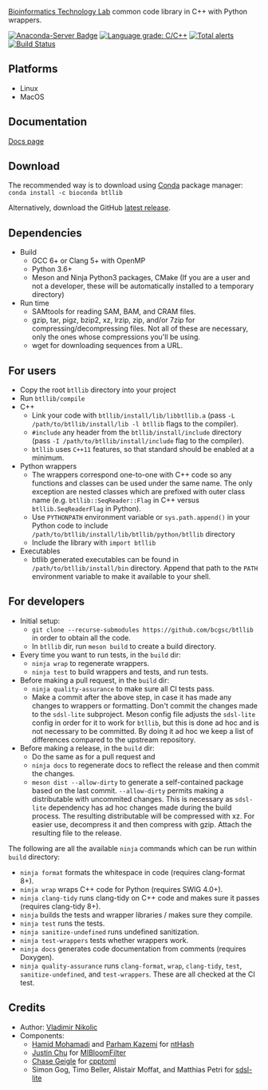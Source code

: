 [Bioinformatics Technology Lab](http://www.birollab.ca/) common code library in C++ with Python wrappers.

[![Anaconda-Server Badge](https://anaconda.org/bioconda/btllib/badges/version.svg)](https://anaconda.org/bioconda/btllib)
[![Language grade: C/C++](https://img.shields.io/lgtm/grade/cpp/g/bcgsc/btllib.svg?logo=lgtm&logoWidth=18)](https://lgtm.com/projects/g/bcgsc/btllib/context:cpp)
[![Total alerts](https://img.shields.io/lgtm/alerts/g/bcgsc/btllib.svg?logo=lgtm&logoWidth=18)](https://lgtm.com/projects/g/bcgsc/btllib/alerts/)
[![Build Status](https://dev.azure.com/bcgsc/btl_public/_apis/build/status/bcgsc.btllib)](https://dev.azure.com/bcgsc/btl_public/_build/latest?definitionId=1)

Platforms
---
- Linux
- MacOS

Documentation
---
[Docs page](https://bcgsc.github.io/btllib/)

Download
---
The recommended way is to download using [Conda](https://docs.conda.io/en/latest/) package manager:  
`conda install -c bioconda btllib`

Alternatively, download the GitHub [latest release](https://github.com/bcgsc/btllib/releases/latest).

Dependencies
---
- Build
  * GCC 6+ or Clang 5+ with OpenMP
  * Python 3.6+
  * Meson and Ninja Python3 packages, CMake (If you are a user and not a developer, these will be automatically installed to a temporary directory)
- Run time
  * SAMtools for reading SAM, BAM, and CRAM files.
  * gzip, tar, pigz, bzip2, xz, lrzip, zip, and/or 7zip for compressing/decompressing files. Not all of these are necessary, only the ones whose compressions you'll be using. 
  * wget for downloading sequences from a URL.

For users
---
- Copy the root `btllib` directory into your project
- Run `btllib/compile`
- C++
  * Link your code with `btllib/install/lib/libbtllib.a` (pass `-L /path/to/btllib/install/lib -l btllib` flags to the compiler).
  * `#include` any header from the `btllib/install/include` directory (pass `-I /path/to/btllib/install/include` flag to the compiler).
  * `btllib` uses `C++11` features, so that standard should be enabled at a minimum.
- Python wrappers
  * The wrappers correspond one-to-one with C++ code so any functions and classes can be used under the same name. The only exception are nested classes which are prefixed with outer class name (e.g. `btllib::SeqReader::Flag` in C++ versus `btllib.SeqReaderFlag` in Python).
  * Use `PYTHONPATH` environment variable or `sys.path.append()` in your Python code to include `/path/to/btllib/install/lib/btllib/python/btllib` directory
  * Include the library with `import btllib`
- Executables
  * btllib generated executables can be found in `/path/to/btllib/install/bin` directory. Append that path to the `PATH` environment variable to make it available to your shell.

For developers
---
- Initial setup:
  * `git clone --recurse-submodules https://github.com/bcgsc/btllib` in order to obtain all the code.
  * In `btllib` dir, run `meson build` to create a build directory.
- Every time you want to run tests, in the `build` dir:
  * `ninja wrap` to regenerate wrappers.
  * `ninja test` to build wrappers and tests, and run tests.
- Before making a pull request, in the `build` dir:
  * `ninja quality-assurance` to make sure all CI tests pass.
  * Make a commit after the above step, in case it has made any changes to wrappers or formatting. Don't commit the changes made to the `sdsl-lite` subproject. Meson config file adjusts the `sdsl-lite` config in order for it to work for `btllib`, but this is done ad hoc and is not necessary to be committed. By doing it ad hoc we keep a list of differences compared to the upstream repository.
- Before making a release, in the `build` dir:
  * Do the same as for a pull request and
  * `ninja docs` to regenerate docs to reflect the release and then commit the changes.
  * `meson dist --allow-dirty` to generate a self-contained package based on the last commit. `--allow-dirty` permits making a distributable with uncommited changes. This is necessary as `sdsl-lite` dependency has ad hoc changes made during the build process. The resulting distributable will be compressed with xz. For easier use, decompress it and then compress with gzip. Attach the resulting file to the release.

The following are all the available `ninja` commands which can be run within `build` directory:
- `ninja format` formats the whitespace in code (requires clang-format 8+).
- `ninja wrap` wraps C++ code for Python (requires SWIG 4.0+).
- `ninja clang-tidy` runs clang-tidy on C++ code and makes sure it passes (requires clang-tidy 8+).
- `ninja` builds the tests and wrapper libraries / makes sure they compile.
- `ninja test` runs the tests.
- `ninja sanitize-undefined` runs undefined sanitization.
- `ninja test-wrappers` tests whether wrappers work.
- `ninja docs` generates code documentation from comments (requires Doxygen).
- `ninja quality-assurance` runs `clang-format`, `wrap`, `clang-tidy`, `test`, `sanitize-undefined`, and `test-wrappers`. These are all checked at the CI test.

Credits
---
- Author: [Vladimir Nikolic](https://github.com/vlad0x00)
- Components:
  - [Hamid Mohamadi](https://github.com/mohamadi) and [Parham Kazemi](https://github.com/parham-k) for [ntHash](https://github.com/bcgsc/ntHash)
  - [Justin Chu](https://github.com/JustinChu) for [MIBloomFilter](https://github.com/bcgsc/btl_bloomfilter)
  - [Chase Geigle](https://github.com/skystrife) for [cpptoml](https://github.com/skystrife/cpptoml)
  - Simon Gog, Timo Beller, Alistair Moffat, and Matthias Petri for [sdsl-lite](https://github.com/simongog/sdsl-lite)